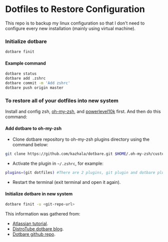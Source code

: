 # Dotfiles to Restore Configuration

This repo is to backup my linux configuration so that I don't need to configure every new installation (mainly using virtual machine).

### Initialize dotbare
```bash
dotbare finit
```

#### Example command
```bash
dotbare status
dotbare add .zshrc
dotbare commit -m 'Add zshrc'
dotbare push origin master
```

### To restore all of your dotfiles into new system
Install and config zsh, [oh-my-zsh](https://github.com/ohmyzsh/ohmyzsh), and [powerlevel10k](https://github.com/romkatv/powerlevel10k) first. And then do this command:

#### Add dotbare to oh-my-zsh
- Clone dotbare repository to oh-my-zsh plugins directory using the command below:
```bash
git clone https://github.com/kazhala/dotbare.git $HOME/.oh-my-zsh/custom/plugins/dotbare
```
- Activate the plugin in `~/.zshrc`, for example:
```bash
plugins=(git dotfiles) #There are 2 plugins, git plugin and dotbare plugin
```
- Restart the terminal (exit terminal and open it again).

#### Initialize dotbare in new system
```bash
dotbare finit -u <git-repo-url>
```

This information was gathered from:
- [Atlassian tutorial](https://www.atlassian.com/git/tutorials/dotfiles).
- [DistroTube dotbare blog](https://www.distrotube.com/blog/interactive-dotfiles-management-with-dotbare/).
- [Dotbare github repo](https://github.com/kazhala/dotbare).
